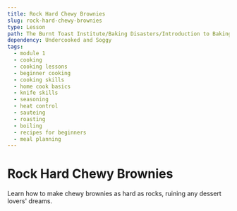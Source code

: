 ```yaml
---
title: Rock Hard Chewy Brownies
slug: rock-hard-chewy-brownies
type: Lesson
path: The Burnt Toast Institute/Baking Disasters/Introduction to Baking Disasters/Cookies And Brownies/Rock Hard Chewy Brownies
dependency: Undercooked and Soggy
tags:
  - module 1
  - cooking
  - cooking lessons
  - beginner cooking
  - cooking skills
  - home cook basics
  - knife skills
  - seasoning
  - heat control
  - sauteing
  - roasting
  - boiling
  - recipes for beginners
  - meal planning
---
```


# Rock Hard Chewy Brownies

Learn how to make chewy brownies as hard as rocks, ruining any dessert lovers' dreams.
